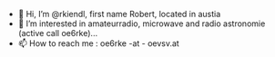 - 👋 Hi, I’m @rkiendl, first name Robert, located in austia
- 👀 I’m interested in amateurradio, microwave and radio astronomie (active call oe6rke)...
- 📫 How to reach me : oe6rke -at - oevsv.at

<!---
rkiendl/rkiendl is a ✨ special ✨ repository because its `README.md` (this file) appears on your GitHub profile.
You can click the Preview link to take a look at your changes.
--->
